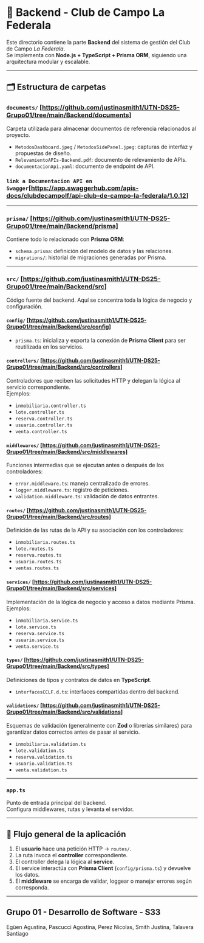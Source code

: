 # 📂 Backend - Club de Campo La Federala

Este directorio contiene la parte **Backend** del sistema de gestión del Club de Campo *La Federala*.  
Se implementa con **Node.js + TypeScript + Prisma ORM**, siguiendo una arquitectura modular y escalable.

---

## 🗂️ Estructura de carpetas

### `documents/` [https://github.com/justinasmith1/UTN-DS25-Grupo01/tree/main/Backend/documents]
Carpeta utilizada para almacenar documentos de referencia relacionados al proyecto.
- `MetodosDashboard.jpeg` / `MetodosSidePanel.jpeg`: capturas de interfaz y propuestas de diseño.
- `RelevamientoAPIs-Backend.pdf`: documento de relevamiento de APIs.
- `documentacionApi.yaml`: documento de endpoint de API.

### `link a Documentacion API en Swagger`[https://app.swaggerhub.com/apis-docs/clubdecampolf/api-club-de-campo-la-federala/1.0.12]

---

### `prisma/` [https://github.com/justinasmith1/UTN-DS25-Grupo01/tree/main/Backend/prisma]
Contiene todo lo relacionado con **Prisma ORM**:
- `schema.prisma`: definición del modelo de datos y las relaciones.
- `migrations/`: historial de migraciones generadas por Prisma.

---

### `src/` [https://github.com/justinasmith1/UTN-DS25-Grupo01/tree/main/Backend/src]
Código fuente del backend. Aquí se concentra toda la lógica de negocio y configuración.

#### `config/` [https://github.com/justinasmith1/UTN-DS25-Grupo01/tree/main/Backend/src/config]
- `prisma.ts`: inicializa y exporta la conexión de **Prisma Client** para ser reutilizada en los servicios.

#### `controllers/` [https://github.com/justinasmith1/UTN-DS25-Grupo01/tree/main/Backend/src/controllers]
Controladores que reciben las solicitudes HTTP y delegan la lógica al servicio correspondiente.  
Ejemplos:
- `inmobiliaria.controller.ts`
- `lote.controller.ts`
- `reserva.controller.ts`
- `usuario.controller.ts`
- `venta.controller.ts`


#### `middlewares/` [https://github.com/justinasmith1/UTN-DS25-Grupo01/tree/main/Backend/src/middlewares]
Funciones intermedias que se ejecutan antes o después de los controladores:
- `error.middleware.ts`: manejo centralizado de errores.
- `logger.middleware.ts`: registro de peticiones.
- `validation.middleware.ts`: validación de datos entrantes.

#### `routes/` [https://github.com/justinasmith1/UTN-DS25-Grupo01/tree/main/Backend/src/routes]
Definición de las rutas de la API y su asociación con los controladores:
- `inmobiliaria.routes.ts`
- `lote.routes.ts`
- `reserva.routes.ts`
- `usuario.routes.ts`
- `ventas.routes.ts`

#### `services/` [https://github.com/justinasmith1/UTN-DS25-Grupo01/tree/main/Backend/src/services]
Implementación de la lógica de negocio y acceso a datos mediante Prisma.  
Ejemplos:
- `inmobiliaria.service.ts`
- `lote.service.ts`
- `reserva.service.ts`
- `usuario.service.ts`
- `venta.service.ts`

#### `types/` [https://github.com/justinasmith1/UTN-DS25-Grupo01/tree/main/Backend/src/types]
Definiciones de tipos y contratos de datos en **TypeScript**.
- `interfacesCCLF.d.ts`: interfaces compartidas dentro del backend.

#### `validations/` [https://github.com/justinasmith1/UTN-DS25-Grupo01/tree/main/Backend/src/validations]
Esquemas de validación (generalmente con **Zod** o librerías similares) para garantizar datos correctos antes de pasar al servicio.
- `inmobiliaria.validation.ts`
- `lote.validation.ts`
- `reserva.validation.ts`
- `usuario.validation.ts`
- `venta.validation.ts`

---

### `app.ts`
Punto de entrada principal del backend.  
Configura middlewares, rutas y levanta el servidor.

---

## 🚀 Flujo general de la aplicación
1. El **usuario** hace una petición HTTP → `routes/`.
2. La ruta invoca el **controller** correspondiente.
3. El controller delega la lógica al **service**.
4. El service interactúa con **Prisma Client** (`config/prisma.ts`) y devuelve los datos.
5. El **middleware** se encarga de validar, loggear o manejar errores según corresponda.

---

## Grupo 01 - Desarrollo de Software - S33
Egüen Agustina, Pascucci Agostina, Perez Nicolas, Smith Justina, Talavera Santiago
